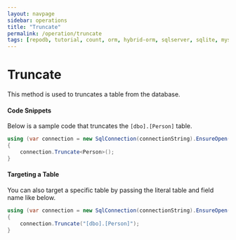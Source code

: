 ```yaml
---
layout: navpage
sidebar: operations
title: "Truncate"
permalink: /operation/truncate
tags: [repodb, tutorial, count, orm, hybrid-orm, sqlserver, sqlite, mysql, postgresql]
---
```


# Truncate

This method is used to truncates a table from the database.

#### Code Snippets

Below is a sample code that truncates the `[dbo].[Person]` table.

```csharp
using (var connection = new SqlConnection(connectionString).EnsureOpen())
{
	connection.Truncate<Person>();
}
```

#### Targeting a Table

You can also target a specific table by passing the literal table and field name like below.

```csharp
using (var connection = new SqlConnection(connectionString).EnsureOpen())
{
	connection.Truncate("[dbo].[Person]");
}
```
